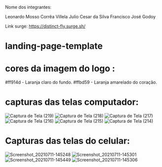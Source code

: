 
Nome dos integrantes: 

Leonardo Mosso Corrêa Villela
Julio Cesar da Silva
Francisco José Godoy 


Link surge: https://distinct-fly.surge.sh/





# landing-page-template


# cores da imagem do logo : 

#ff914d - Laranja claro do fundo. 
#ffbd59 - Laranja amarelado do coração. 

# capturas das telas computador:
![Captura de Tela (219)](https://user-images.githubusercontent.com/63753720/125205349-1d35da00-e258-11eb-8797-ed2296d2c186.png)
![Captura de Tela (218)](https://user-images.githubusercontent.com/63753720/125205351-1eff9d80-e258-11eb-9f36-5550c3fdc6c0.png)
![Captura de Tela (217)](https://user-images.githubusercontent.com/63753720/125205352-1f983400-e258-11eb-9969-e65e10646752.png)
![Captura de Tela (216)](https://user-images.githubusercontent.com/63753720/125205353-20c96100-e258-11eb-869c-ca32b534aa78.png)
![Captura de Tela (215)](https://user-images.githubusercontent.com/63753720/125205354-20c96100-e258-11eb-9ff6-58c653c3111d.png)
![Captura de Tela (214)](https://user-images.githubusercontent.com/63753720/125205355-21fa8e00-e258-11eb-8c06-c9a54fe78f47.png)

# Capturas das telas do celular:

![Screenshot_20210711-145248](https://user-images.githubusercontent.com/63753720/125205434-9af9e580-e258-11eb-8f8b-77fe945468cc.png)
![Screenshot_20210711-145301](https://user-images.githubusercontent.com/63753720/125205435-9c2b1280-e258-11eb-984b-487bafcfed01.png)
![Screenshot_20210711-145449](https://user-images.githubusercontent.com/63753720/125205437-9d5c3f80-e258-11eb-9163-2882dba52aee.png)
![Screenshot_20210711-145306](https://user-images.githubusercontent.com/63753720/125205438-9f260300-e258-11eb-919d-ff91a1a4652a.png)




